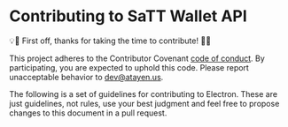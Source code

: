 # Contributing to SaTT Wallet API 

:bulb::tada: First off, thanks for taking the time to contribute! :tada::bulb:

This project adheres to the Contributor Covenant [code of conduct](CODE_OF_CONDUCT.md).
By participating, you are expected to uphold this code. Please report unacceptable
behavior to dev@atayen.us.

The following is a set of guidelines for contributing to Electron.
These are just guidelines, not rules, use your best judgment and feel free to
propose changes to this document in a pull request.
